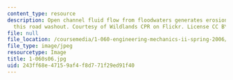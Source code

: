 ```yaml
---
content_type: resource
description: Open channel fluid flow from floodwaters generates erosion and caused
  this road washout. Courtesy of Wildlands CPR on Flickr. License CC BY-NC-SA.
file: null
file_location: /coursemedia/1-060-engineering-mechanics-ii-spring-2006/243ff68e47159af4f8d771f29ed91f40_1-060s06.jpg
file_type: image/jpeg
resourcetype: Image
title: 1-060s06.jpg
uid: 243ff68e-4715-9af4-f8d7-71f29ed91f40
---
```


